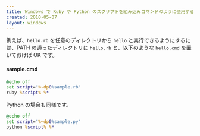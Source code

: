 ```yaml
---
title: Windows で Ruby や Python のスクリプトを組み込みコマンドのように使用する
created: 2010-05-07
layout: windows
---
```


例えば、`hello.rb` を任意のディレクトリから `hello` と実行できるようにするには、PATH の通ったディレクトリに `hello.rb` と、以下のような `hello.cmd` を置いておけば OK です。

#### sample.cmd

```bat
@echo off
set script="%~dp0%sample.rb"
ruby %script% %*
```

Python の場合も同様です。

```bat
@echo off
set script="%~dp0%sample.py"
python %script% %*
```

